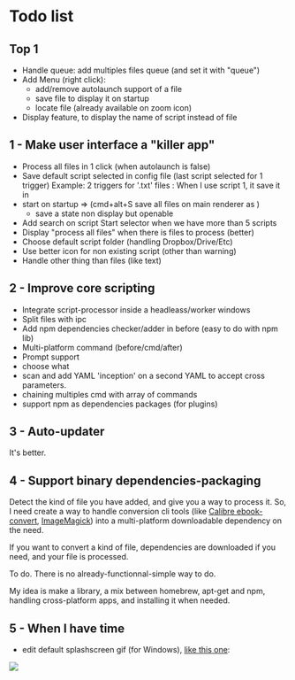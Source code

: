 # Todo list

## Top 1

- Handle queue: add multiples files queue (and set it with "queue")
- Add Menu (right click):
  - add/remove autolaunch support of a file
  - save file to display it on startup
  - locate file (already available on zoom icon)
- Display feature, to display the name of script instead of file

## 1 - Make user interface a "killer app"

- Process all files in 1 click (when autolaunch is false)
- Save default script selected in config file (last script selected for 1 trigger)
Example: 2 triggers for '.txt' files :
When I use script 1, it save it in
- start on startup => (cmd+alt+S save all files on main renderer as )
  - save a state non display but openable
- Add search on script Start selector when we have more than 5 scripts  
- Display "process all files" when there is files to process (better)
- Choose default script folder (handling Dropbox/Drive/Etc)
- Use better icon for non existing script (other than warning)
- Handle other thing than files (like text)

## 2 - Improve core scripting

- Integrate script-processor inside a headleass/worker windows
- Split files with ipc
- Add npm dependencies checker/adder in before (easy to do with npm lib)
- Multi-platform command (before/cmd/after)
- Prompt support
- choose what
- scan and add YAML 'inception' on a second YAML to accept cross parameters.
- chaining multiples cmd with array of commands
- support npm as dependencies packages (for plugins)

## 3 - Auto-updater

It's better.

## 4 - Support binary dependencies-packaging

Detect the kind of file you have added, and give you a way to process it. So, I need create a way to handle conversion cli tools (like [Calibre ebook-convert](ebook-convert), [ImageMagick](https://github.com/ImageMagick/ImageMagick)) into a multi-platform downloadable dependency on the need.

If you want to convert a kind of file, dependencies are downloaded if you need, and your file is processed.

To do. There is no already-functionnal-simple way to do.

My idea is make a library, a mix between homebrew, apt-get and npm, handling cross-platform apps, and installing it when needed.

## 5 - When I have time

-  edit default splashscreen gif (for Windows), [like this one](https://github.com/BoostIO/Boostnote/blob/master/resources/boostnote-install.gif):

![](https://raw.githubusercontent.com/BoostIO/Boostnote/master/resources/boostnote-install.gif)

